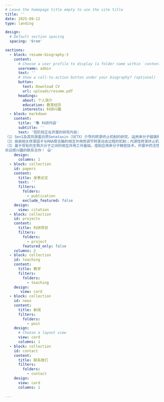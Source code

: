 ```yaml
---
# Leave the homepage title empty to use the site title
title: ''
date: 2025-09-12
type: landing

design:
  # Default section spacing
  spacing: '6rem'

sections:
  - block: resume-biography-3
    content:
      # Choose a user profile to display (a folder name within `content/authors/`)
      username: admin
      text: ''
      # Show a call-to-action button under your biography? (optional)
      button:
        text: Download CV
        url: uploads/resume.pdf
      headings:
        about: 个人简介
        education: 教育经历
        interests: 科研兴趣
  - block: markdown
    content:
      title: '📚 科研内容'
      subtitle: ''
      text: '现阶段正在开展的研究内容:
（1）Sen1及其同源蛋白质Senataxin（SETX）介导的转录终止机制的研究，运用单分子磁镊和单分子荧光示踪方法，实时追踪Sen1/SETX与RNA聚合酶的动态相互作用过程，确定转录调控过程中关键复合物功能组分的空间分布及随时间演变的催化机理。
（2）疾病相关转录因子与RNA聚合酶的相互作用而调节转录动态过程的机制；内源性转录终止机制的研究，通过追踪RNA的动力学行为来揭示内源性转录终止机制；rho介导的转录终止机制的研究，借助单分子磁镊操控方法，来实时追踪rho催化转录终止的化学反应过程，揭示相关终止机制。
（3）基于现有的生物大分子之间的相互作用工作基础，借助应用单分子精密技术，开展中药活性成分精准筛选和干预方面的研究。
欢迎感兴趣的联系合作！ 😃'
    design:
      columns: 1
  - block: collection
    id: papers
    content:
      title: 发表论文
      text: ''
      filters:
        folders:
          - publication
        exclude_featured: false
    design:
      view: citation
  - block: collection
    id: projects
    content:
      title: 科研项目
      filters:
        folders:
          - project
        featured_only: false    
    columns: 2
  - block: collection
    id: teaching
    content:
      title: 教学
      filters:
        folders:
          - teaching
    design:
       view: card
  - block: collection
    id: news
    content:
      title: 新闻
      filters:
        folders:
          - post
    design:
      # Choose a layout view
      view: card
      columns: 1
  - block: collection
    id: contact
    content:
      title: 联系我们
      filters:
        folders:
          - contact
    design:
      view: card
      columns: 1
  
---
```

